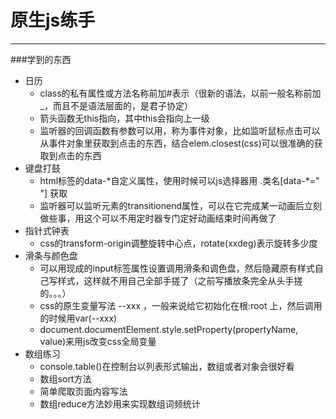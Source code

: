# 原生js练手
------

###学到的东西

+ 日历
  + class的私有属性或方法名称前加#表示（很新的语法，以前一般名称前加_，而且不是语法层面的，是君子协定）
  + 箭头函数无this指向，其中this会指向上一级
  + 监听器的回调函数有参数可以用，称为事件对象，比如监听鼠标点击可以从事件对象里获取到点击的东西，结合elem.closest(css)可以很准确的获取到点击的东西
+ 键盘打鼓
  + html标签的data-\*自定义属性，使用时候可以js选择器用 .类名[data-\*=" "] 获取
  + 监听器可以监听元素的transitionend属性，可以在它完成某一动画后立刻做些事，用这个可以不用定时器专门定好动画结束时间再做了
+ 指针式钟表
  + css的transform-origin调整旋转中心点，rotate(xxdeg)表示旋转多少度
+ 滑条与颜色盘
  + 可以用现成的input标签属性设置调用滑条和调色盘，然后隐藏原有样式自己写样式，这样就不用自己全部手搓了（之前写播放条完全从头手搓的。。。）
  + css的原生变量写法 --xxx ，一般来说给它初始化在根:root 上，然后调用的时候用var(--xxx)
  + document.documentElement.style.setProperty(propertyName, value)来用js改变css全局变量
+ 数组练习
  + console.table()在控制台以列表形式输出，数组或者对象会很好看
  + 数组sort方法
  + 简单爬取页面内容写法
  + 数组reduce方法妙用来实现数组词频统计

